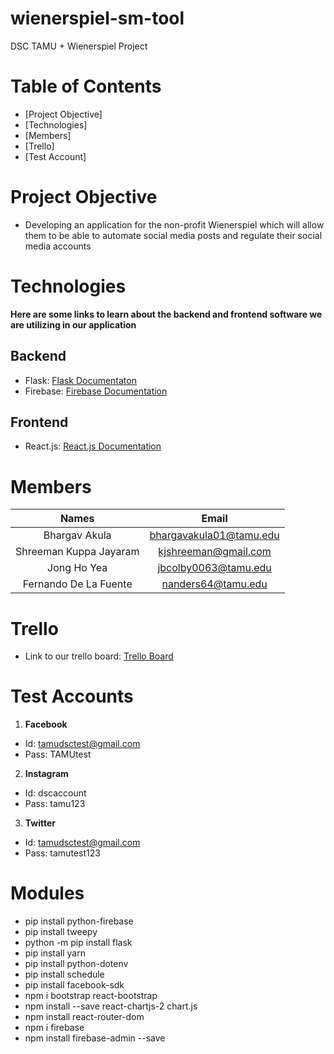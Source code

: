 # wienerspiel-sm-tool
DSC TAMU + Wienerspiel Project

# Table of Contents
* [Project Objective]
* [Technologies]
* [Members]
* [Trello]
* [Test Account]

# Project Objective
* Developing an application for the non-profit Wienerspiel which will allow them to be able to automate social media posts and regulate their social media accounts

# Technologies
<b>Here are some links to learn about the backend and frontend software we are utilizing in our application</b>

## Backend
* Flask: <a href= "https://flask.palletsprojects.com/en/1.1.x/">Flask Documentaton</a>
* Firebase: <a href= "https://firebase.google.com/docs/build">Firebase Documentation</a>

## Frontend
* React.js: <a href= "https://reactjs.org/docs/getting-started.html">React.js Documentation</a>

# Members

| Names       | Email     |
| :-------------: | :----------: | 
|  Bhargav Akula | bhargavakula01@tamu.edu   | 
| Shreeman Kuppa Jayaram   | kjshreeman@gmail.com |
| Jong Ho Yea  | jbcolby0063@tamu.edu | 
|  Fernando De La Fuente | nanders64@tamu.edu | 

# Trello
* Link to our trello board: <a href="https://trello.com/invite/b/l3VzuzxB/976a51f9732a7438424c6cab59cfd488/wienerspiel-project-board">Trello Board</a>

# Test Accounts
1. <strong>Facebook</strong>

* Id: tamudsctest@gmail.com
* Pass: TAMUtest

2. <strong>Instagram</strong>

* Id: dscaccount
* Pass: tamu123

3. <strong>Twitter</strong>
* Id: tamudsctest@gmail.com
* Pass: tamutest123

# Modules

* pip install python-firebase
* pip install tweepy
* python -m pip install flask
* pip install yarn
* pip install python-dotenv
* pip install schedule
* pip install facebook-sdk
* npm i bootstrap react-bootstrap 
* npm install --save react-chartjs-2 chart.js
* npm install react-router-dom
* npm i firebase
* npm install firebase-admin --save

